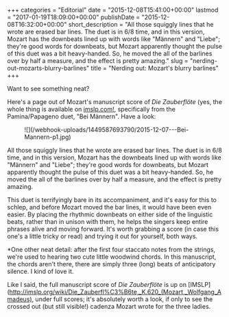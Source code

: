+++
categories = "Editorial"
date = "2015-12-08T15:41:00+00:00"
lastmod = "2017-01-19T18:09:00+00:00"
publishDate = "2015-12-08T16:32:00+00:00"
short_description = "All those squiggly lines that he wrote are erased bar lines. The duet is in 6/8 time, and in this version, Mozart has the downbeats lined up with words like \"Männern\" and \"Liebe\"; they're good words for downbeats, but Mozart apparently thought the pulse of this duet was a bit heavy-handed. So, he moved the all of the barlines over by half a measure, and the effect is pretty amazing."
slug = "nerding-out-mozarts-blurry-barlines"
title = "Nerding out: Mozart&#039;s blurry barlines"
+++

Want to see something neat?

Here's a page out of Mozart's manuscript score of *Die Zauberflöte* (yes, the whole thing is available on [imslp.com!](http://imslp.org/wiki/Die_Zauberfl%C3%B6te,_K.620_(Mozart,_Wolfgang_Amadeus)), specifically from the Pamina/Papageno duet, "Bei Männern". Have a look:

<figure data-type="image">
![](/webhook-uploads/1449587693790/2015-12-07---Bei-Mannern-p1.jpg)
</figure>

All those squiggly lines that he wrote are erased bar lines. The duet is in 6/8 time, and in this version, Mozart has the downbeats lined up with words like "Männern" and "Liebe"; they're good words for downbeats, but Mozart apparently thought the pulse of this duet was a bit heavy-handed. So, he moved the all of the barlines over by half a measure, and the effect is pretty amazing.

This duet is terrifyingly bare in its accompaniment, and it's easy for this to schlep, and before Mozart moved the bar lines, it would have been even easier. By placing the rhythmic downbeats on either side of the linguistic beats, rather than in unison with them, he helps the singers keep entire phrases alive and moving forward. It's worth grabbing a score (in case this one's a little tricky or read) and trying it out for yourself, both ways.

\*One other neat detail: after the first four staccato notes from the strings, we're used to hearing two cute little woodwind chords. In this manuscript, the chords aren't there, there are simply three (long) beats of anticipatory silence. I kind of love it.

Like I said, the full manuscript score of *Die Zauberflöte* is up on [IMSLP](http://imslp.org/wiki/Die_Zauberfl%C3%B6te,_K.620_(Mozart,_Wolfgang_Amadeus), under full scores; it's absolutely worth a look, if only to see the crossed out (but still visible!) cadenza Mozart wrote for the three ladies.
